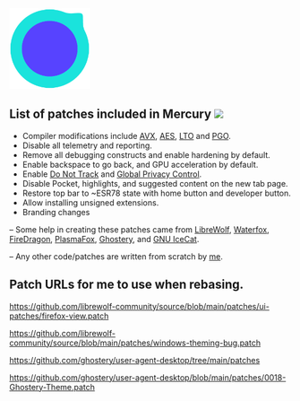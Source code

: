 <img src="https://github.com/Alex313031/Mercury-Win7/blob/main/logos/Mercury_256.png" width="144">

## List of patches included in Mercury <img src="https://raw.githubusercontent.com/Alex313031/Mercury/main/logos/patches.png" width="32">

 - Compiler modifications include [AVX](https://en.wikipedia.org/wiki/Advanced_Vector_Extensions), [AES](https://en.wikipedia.org/wiki/AES_instruction_set), [LTO](https://en.wikipedia.org/wiki/Interprocedural_optimization#WPO_and_LTO) and [PGO](https://en.wikipedia.org/wiki/Profile-guided_optimization).
 - Disable all telemetry and reporting.
 - Remove all debugging constructs and enable hardening by default.
 - Enable backspace to go back, and GPU acceleration by default.
 - Enable [Do Not Track](https://allaboutdnt.com/) and [Global Privacy Control](https://globalprivacycontrol.org/#about).
 - Disable Pocket, highlights, and suggested content on the new tab page.
 - Restore top bar to ~ESR78 state with home button and developer button.
 - Allow installing unsigned extensions.
 - Branding changes

&ndash; Some help in creating these patches came from [LibreWolf](https://librewolf.net/), [Waterfox](https://www.waterfox.net/), [FireDragon](https://github.com/dr460nf1r3/firedragon-browser), [PlasmaFox](https://github.com/torvic9/plasmafox), [Ghostery](https://github.com/ghostery/user-agent-desktop), and [GNU IceCat](https://www.gnu.org/software/gnuzilla/).

&ndash; Any other code/patches are written from scratch by [me](https://thorium.rocks/about).

## Patch URLs for me to use when rebasing.

https://github.com/librewolf-community/source/blob/main/patches/ui-patches/firefox-view.patch

https://github.com/librewolf-community/source/blob/main/patches/windows-theming-bug.patch

https://github.com/ghostery/user-agent-desktop/tree/main/patches

https://github.com/ghostery/user-agent-desktop/blob/main/patches/0018-Ghostery-Theme.patch
